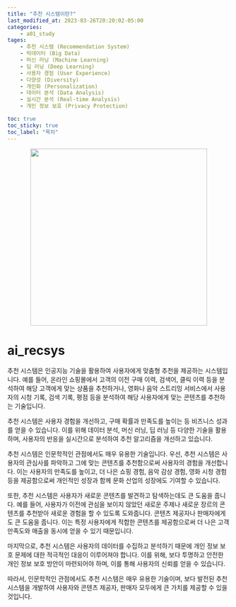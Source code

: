 ```yaml
---
title: "추천 시스템이란?"
last_modified_at: 2023-03-26T20:20:02-05:00
categories:
    - a01_study
tages:
    - 추천 시스템 (Recommendation System)
    - 빅데이터 (Big Data)
    - 머신 러닝 (Machine Learning)
    - 딥 러닝 (Deep Learning)
    - 사용자 경험 (User Experience)
    - 다양성 (Diversity)
    - 개인화 (Personalization)
    - 데이터 분석 (Data Analysis)
    - 실시간 분석 (Real-time Analysis)
    - 개인 정보 보호 (Privacy Protection)

toc: true
toc_sticky: true
toc_label: "목차"
---
```


<p align="center">
<img src="../../../image/ai.png" 
width="400" height="400"/>
</p>

# ai_recsys

추천 시스템은 인공지능 기술을 활용하여 사용자에게 맞춤형 추천을 제공하는 시스템입니다. 예를 들어, 온라인 쇼핑몰에서 고객의 이전 구매 이력, 검색어, 클릭 이력 등을 분석하여 해당 고객에게 맞는 상품을 추천하거나, 영화나 음악 스트리밍 서비스에서 사용자의 시청 기록, 검색 기록, 평점 등을 분석하여 해당 사용자에게 맞는 콘텐츠를 추천하는 기술입니다.

추천 시스템은 사용자 경험을 개선하고, 구매 확률과 만족도를 높이는 등 비즈니스 성과를 얻을 수 있습니다. 이를 위해 데이터 분석, 머신 러닝, 딥 러닝 등 다양한 기술을 활용하며, 사용자의 반응을 실시간으로 분석하여 추천 알고리즘을 개선하고 있습니다.

추천 시스템은 인문학적인 관점에서도 매우 유용한 기술입니다. 우선, 추천 시스템은 사용자의 관심사를 파악하고 그에 맞는 콘텐츠를 추천함으로써 사용자의 경험을 개선합니다. 이는 사용자의 만족도를 높이고, 더 나은 쇼핑 경험, 음악 감상 경험, 영화 시청 경험 등을 제공함으로써 개인적인 성장과 함께 문화 산업의 성장에도 기여할 수 있습니다.

또한, 추천 시스템은 사용자가 새로운 콘텐츠를 발견하고 탐색하는데도 큰 도움을 줍니다. 예를 들어, 사용자가 이전에 관심을 보이지 않았던 새로운 주제나 새로운 장르의 콘텐츠를 추천받아 새로운 경험을 할 수 있도록 도와줍니다. 콘텐츠 제공자나 판매자에게도 큰 도움을 줍니다. 이는 특정 사용자에게 적합한 콘텐츠를 제공함으로써 더 나은 고객 만족도와 매출을 동시에 얻을 수 있기 때문입니다.

마지막으로, 추천 시스템은 사용자의 데이터를 수집하고 분석하기 때문에 개인 정보 보호 문제에 대한 적극적인 대응이 이루어져야 합니다. 이를 위해, 보다 투명하고 안전한 개인 정보 보호 방안이 마련되어야 하며, 이를 통해 사용자의 신뢰를 얻을 수 있습니다.

따라서, 인문학적인 관점에서도 추천 시스템은 매우 유용한 기술이며, 보다 발전된 추천 시스템을 개발하여 사용자와 콘텐츠 제공자, 판매자 모두에게 큰 가치를 제공할 수 있을 것입니다.